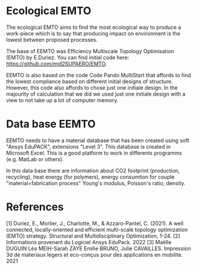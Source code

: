 # Ecological EMTO 

The ecological EMTO aims to find the most ecological way to produce a work-piece which is to say that producing impact on environment is the lowest between proposed processes.

The base of EEMTO was Efficiency Multiscale Topology Optimisation (EMTO) by E.Duriez.  You can find initial code here: https://github.com/mid2SUPAERO/EMTO.

EEMTO is also based on the code Code Pando MultiStart that affords to find the lowest compliance based on different initial designs of structure. However, this code also affords to chose just one initiale design. In the majourity of calculation that we did we used just one initiale design with a view to not take up a lot of computer memory.

# Data base EEMTO 

EEMTO needs to have a material database that has been created using soft "Ansys EduPACK", extensions "Level 3". This database is created in Microsoft Excel. This is a good platform to work in differents programms (e.g. MatLab or others). 

In this data base there are information about CO2 footprint (production, recycling), heat energy (for polymers), energy consumtion for couple "material+fabrication process" Young's modulus, Poisson's ratio, density.

# References

[1] Duriez, E., Morlier, J., Charlotte, M., & Azzaro-Pantel, C. (2021). A well connected, locally-oriented and efficient multi-scale topology optimization (EMTO) strategy. Structural and Multidisciplinary Optimization, 1-24.
[2] Informations provenant du Logiciel Ansys EduPack. 2022
[3] Maëlle DUGUIN Léa MEIH-Sarah ZAYE Emilie BRUNO, Julie CAVAILLES. Impression 3d de materiaux legers et eco-conçus pour des applications en mobilite. 2021
